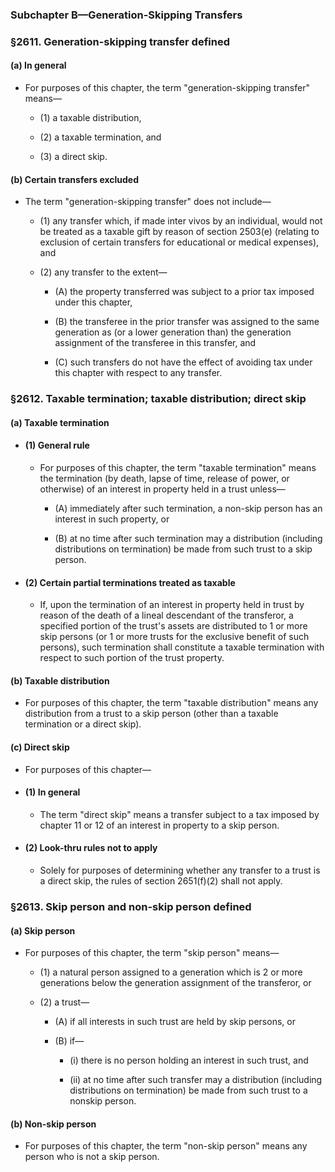 ### **Subchapter B—Generation-Skipping Transfers**

### §2611. Generation-skipping transfer defined
#### (a) In general
* For purposes of this chapter, the term "generation-skipping transfer" means—

  * (1) a taxable distribution,

  * (2) a taxable termination, and

  * (3) a direct skip.

#### (b) Certain transfers excluded
* The term "generation-skipping transfer" does not include—

  * (1) any transfer which, if made inter vivos by an individual, would not be treated as a taxable gift by reason of section 2503(e) (relating to exclusion of certain transfers for educational or medical expenses), and

  * (2) any transfer to the extent—

    * (A) the property transferred was subject to a prior tax imposed under this chapter,

    * (B) the transferee in the prior transfer was assigned to the same generation as (or a lower generation than) the generation assignment of the transferee in this transfer, and

    * (C) such transfers do not have the effect of avoiding tax under this chapter with respect to any transfer.

### §2612. Taxable termination; taxable distribution; direct skip
#### (a) Taxable termination
* #### (1) General rule
  * For purposes of this chapter, the term "taxable termination" means the termination (by death, lapse of time, release of power, or otherwise) of an interest in property held in a trust unless—

    * (A) immediately after such termination, a non-skip person has an interest in such property, or

    * (B) at no time after such termination may a distribution (including distributions on termination) be made from such trust to a skip person.

* #### (2) Certain partial terminations treated as taxable
  * If, upon the termination of an interest in property held in trust by reason of the death of a lineal descendant of the transferor, a specified portion of the trust's assets are distributed to 1 or more skip persons (or 1 or more trusts for the exclusive benefit of such persons), such termination shall constitute a taxable termination with respect to such portion of the trust property.

#### (b) Taxable distribution
* For purposes of this chapter, the term "taxable distribution" means any distribution from a trust to a skip person (other than a taxable termination or a direct skip).

#### (c) Direct skip
* For purposes of this chapter—

* #### (1) In general
  * The term "direct skip" means a transfer subject to a tax imposed by chapter 11 or 12 of an interest in property to a skip person.

* #### (2) Look-thru rules not to apply
  * Solely for purposes of determining whether any transfer to a trust is a direct skip, the rules of section 2651(f)(2) shall not apply.

### §2613. Skip person and non-skip person defined
#### (a) Skip person
* For purposes of this chapter, the term "skip person" means—

  * (1) a natural person assigned to a generation which is 2 or more generations below the generation assignment of the transferor, or

  * (2) a trust—

    * (A) if all interests in such trust are held by skip persons, or

    * (B) if—

      * (i) there is no person holding an interest in such trust, and

      * (ii) at no time after such transfer may a distribution (including distributions on termination) be made from such trust to a nonskip person.

#### (b) Non-skip person
* For purposes of this chapter, the term "non-skip person" means any person who is not a skip person.